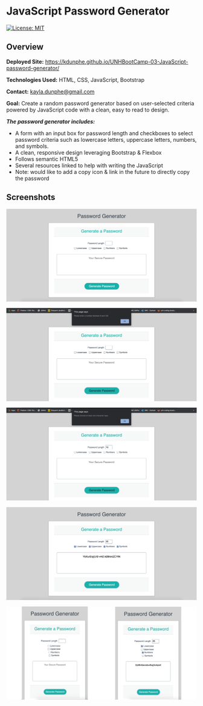 # JavaScript Password Generator

[![License: MIT](https://img.shields.io/badge/License-MIT-brightgreen.svg)](https://opensource.org/licenses/MIT)

<h2>Overview</h2>

**Deployed Site:** https://kdunphe.github.io/UNHBootCamp-03-JavaScript-password-generator/

**Technologies Used:** HTML, CSS, JavaScript, Bootstrap

**Contact:** <a href="mailto:kayla.dunphe@gmail.com">kayla.dunphe@gmail.com</a>

**Goal:** Create a random password generator based on user-selected criteria powered by JavaScript code with a clean, easy to read to design.


_**The password generator includes:**_
* A form with an input box for password length and checkboxes to select password criteria such as lowercase letters, uppercase letters, numbers, and symbols.
* A clean, responsive design leveraging Bootstrap & Flexbox
* Follows semantic HTML5
* Several resources linked to help with writing the JavaScript
* Note: would like to add a copy icon & link in the future to directly copy the password


<h2>Screenshots</h2>

![Password-Generator-Screenshot](/assets/Password-Generator-Screenshot.jpg)

![Password-Generator-Length-Prompt-Screenshot](/assets/Password-Generator-Length-Prompt-Screenshot.jpg)

![Password-Generator-Character-Prompt-Screenshot](/assets/Password-Generator-Character-Prompt-Screenshot.jpg)

![Password-Generator-Result-Screenshot](/assets/Password-Generator-Result-Screenshot.jpg)

![Password-Generator-Mobile-Screenshot](/assets/Password-Generator-Mobile-Screenshot.jpg)
